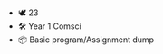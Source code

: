 - 🕊  23
- 🛠  Year 1 Comsci
- 📦  Basic program/Assignment dump

<!---
lishanlung/lishanlung is a ✨ special ✨ repository because its `README.md` (this file) appears on your GitHub profile.
You can click the Preview link to take a look at your changes.
--->
